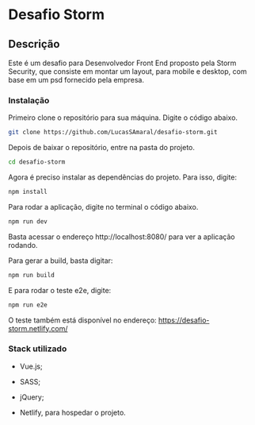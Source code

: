 <h1>Desafio Storm</h1>

## Descrição

Este é um desafio para Desenvolvedor Front End proposto pela Storm Security, que consiste em montar um layout, para mobile e desktop, com base em um psd fornecido pela empresa.

### Instalação

Primeiro clone o repositório para sua máquina. Digite o código abaixo.

``` bash
git clone https://github.com/LucasSAmaral/desafio-storm.git
```

Depois de baixar o repositório, entre na pasta do projeto.

``` bash
cd desafio-storm
```

Agora é preciso instalar as dependências do projeto. Para isso, digite:

``` bash
npm install
```

Para rodar a aplicação, digite no terminal o código abaixo.

``` bash
npm run dev
```
Basta acessar o endereço http://localhost:8080/ para ver a aplicação rodando.

Para gerar a build, basta digitar:
``` bash
npm run build
```
E para rodar o teste e2e, digite:

``` bash
npm run e2e
```

O teste também está disponível no endereço: https://desafio-storm.netlify.com/

### Stack utilizado

* Vue.js;

* SASS;

* jQuery;

* Netlify, para hospedar o projeto.